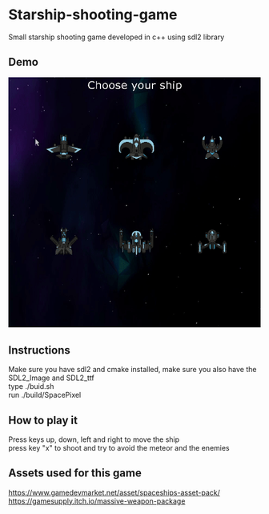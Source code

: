 # Starship-shooting-game
Small starship shooting game developed in c++ using sdl2 library

## Demo

![alt text](https://github.com/caiovini/Starship-shooting-game/blob/main/demo.gif)

## Instructions

Make sure you have sdl2 and cmake installed, make sure you also have the SDL2_Image and SDL2_ttf<br/>
type ./buid.sh<br/>
run ./build/SpacePixel


## How to play it

Press keys up, down, left and right to move the ship<br/>
press key "x" to shoot and try to avoid the meteor and the enemies


## Assets used for this game

https://www.gamedevmarket.net/asset/spaceships-asset-pack/<br/>
https://gamesupply.itch.io/massive-weapon-package
